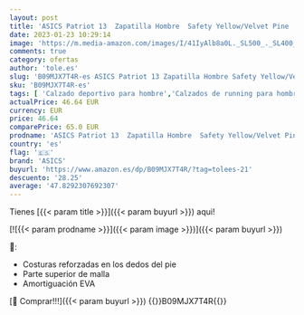 ```yaml
---
layout: post
title: 'ASICS Patriot 13  Zapatilla Hombre  Safety Yellow/Velvet Pine  45 EU'
date: 2023-01-23 10:29:14
image: 'https://m.media-amazon.com/images/I/41IyAlb8a0L._SL500_._SL400_.jpg'
comments: true
category: ofertas
author: 'tole.es'
slug: 'B09MJX7T4R-es ASICS Patriot 13 Zapatilla Hombre Safety Yellow/Velvet...'
sku: 'B09MJX7T4R-es'
tags: [ 'Calzado deportivo para hombre','Calzados de running para hombre','Calzados para correr en asfalto para hombre','Moda','Moda Hombre','Zapatillas y calzado deportivo para hombre','Zapatos para hombre','asics','zapatilla','🇪🇸', ]
actualPrice: 46.64 EUR
currency: EUR
price: 46.64
comparePrice: 65.0 EUR
prodname: 'ASICS Patriot 13  Zapatilla Hombre  Safety Yellow/Velvet Pine  45 EU'
country: 'es'
flag: '🇪🇸'
brand: 'ASICS'
buyurl: 'https://www.amazon.es/dp/B09MJX7T4R/?tag=tolees-21'
descuento: '28.25'
average: '47.8292307692307'
---
```


Tienes [{{< param title >}}]({{< param buyurl >}}) aqui!

[![{{< param prodname >}}]({{< param image >}})]({{< param buyurl >}})

🔎:

- Costuras reforzadas en los dedos del pie
- Parte superior de malla
- Amortiguación EVA

[🛒 Comprar!!!]({{< param buyurl >}})
{{<world>}}B09MJX7T4R{{</world>}}
